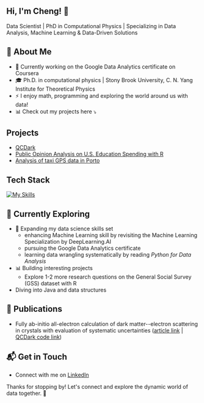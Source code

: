 ## Hi, I'm Cheng! 👋

Data Scientist | PhD in Computational Physics | Specializing in Data Analysis, Machine Learning & Data-Driven Solutions

## 🚀 About Me

- 🔭 Currently working on the Google Data Analytics certificate on Coursera
- 🎓 Ph.D. in computational physics | Stony Brook University, C. N. Yang Institute for Theoretical Physics
- ⚡️ I enjoy math, programming and exploring the world around us with data!
- 📊 Check out my projects here ⤵️

## Projects
- [QCDark](https://github.com/asingal14/QCDark)
- [Public Opinion Analysis on U.S. Education Spending with R](https://github.com/chengzwk/edu-spend-gss)
- [Analysis of taxi GPS data in Porto](https://github.com/chengzwk/Porto-taxi)

## Tech Stack
[![My Skills](https://skillicons.dev/icons?i=py,pycharm,sklearn,mysql,r,anaconda,matlab,git,gitlab,vim,md,latex)](https://skillicons.dev)

## 🌱 Currently Exploring

  - 🌱 Expanding my data science skills set
    - enhancing Machine Learning skill by revisiting the Machine Learning Specialization by DeepLearning.AI
    - pursuing the Google Data Analytics certificate
    - learning data wrangling systematically by reading *Python for Data Analysis*
  - 📊 Building interesting projects
    - Explore 1-2 more research questions on the General Social Survey (GSS) dataset with R
  - Diving into Java and data structures

## 📖 Publications
- Fully ab-initio all-electron calculation of dark matter--electron scattering in crystals with evaluation of systematic uncertainties ([article link](https://arxiv.org/abs/2306.14944) | [QCDark code link](https://github.com/asingal14/QCDark))

## 📬 Get in Touch

- Connect with me on [LinkedIn](www.linkedin.com/in/zhencheng)

Thanks for stopping by! Let's connect and explore the dynamic world of data together. 🚀



<!--

Here are some ideas to get you started:

- 🔭 I’m currently working on ...
- 🌱 I’m currently learning ...
- 👯 I’m looking to collaborate on ...
- 🤔 I’m looking for help with ...
- 💬 Ask me about ...
- 📫 How to reach me: ...
- 😄 Pronouns: ...
- ⚡ Fun fact: ...
-->
